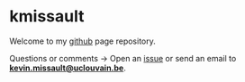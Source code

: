 # kmissault
Welcome to my [github](https://kmissault.github.io/kmissault/) page repository.

Questions or comments -> Open an [issue](https://github.com/kmissault/kmissault/issues) or send an email to **kevin.missault@uclouvain.be**.
